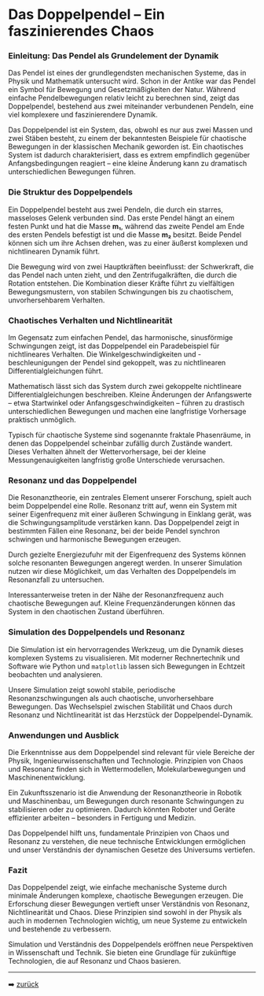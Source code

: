 # Das Doppelpendel – Ein faszinierendes Chaos

### Einleitung: Das Pendel als Grundelement der Dynamik

Das Pendel ist eines der grundlegendsten mechanischen Systeme, das in Physik und Mathematik untersucht wird. Schon in der Antike war das Pendel ein Symbol für Bewegung und Gesetzmäßigkeiten der Natur. Während einfache Pendelbewegungen relativ leicht zu berechnen sind, zeigt das Doppelpendel, bestehend aus zwei miteinander verbundenen Pendeln, eine viel komplexere und faszinierendere Dynamik.

Das Doppelpendel ist ein System, das, obwohl es nur aus zwei Massen und zwei Stäben besteht, zu einem der bekanntesten Beispiele für chaotische Bewegungen in der klassischen Mechanik geworden ist. Ein chaotisches System ist dadurch charakterisiert, dass es extrem empfindlich gegenüber Anfangsbedingungen reagiert – eine kleine Änderung kann zu dramatisch unterschiedlichen Bewegungen führen.

### Die Struktur des Doppelpendels

Ein Doppelpendel besteht aus zwei Pendeln, die durch ein starres, masseloses Gelenk verbunden sind. Das erste Pendel hängt an einem festen Punkt und hat die Masse **m₁**, während das zweite Pendel am Ende des ersten Pendels befestigt ist und die Masse **m₂** besitzt. Beide Pendel können sich um ihre Achsen drehen, was zu einer äußerst komplexen und nichtlinearen Dynamik führt.

Die Bewegung wird von zwei Hauptkräften beeinflusst: der Schwerkraft, die das Pendel nach unten zieht, und den Zentrifugalkräften, die durch die Rotation entstehen. Die Kombination dieser Kräfte führt zu vielfältigen Bewegungsmustern, von stabilen Schwingungen bis zu chaotischem, unvorhersehbarem Verhalten.

### Chaotisches Verhalten und Nichtlinearität

Im Gegensatz zum einfachen Pendel, das harmonische, sinusförmige Schwingungen zeigt, ist das Doppelpendel ein Paradebeispiel für nichtlineares Verhalten. Die Winkelgeschwindigkeiten und -beschleunigungen der Pendel sind gekoppelt, was zu nichtlinearen Differentialgleichungen führt.

Mathematisch lässt sich das System durch zwei gekoppelte nichtlineare Differentialgleichungen beschreiben. Kleine Änderungen der Anfangswerte – etwa Startwinkel oder Anfangsgeschwindigkeiten – führen zu drastisch unterschiedlichen Bewegungen und machen eine langfristige Vorhersage praktisch unmöglich.

Typisch für chaotische Systeme sind sogenannte fraktale Phasenräume, in denen das Doppelpendel scheinbar zufällig durch Zustände wandert. Dieses Verhalten ähnelt der Wettervorhersage, bei der kleine Messungenauigkeiten langfristig große Unterschiede verursachen.

### Resonanz und das Doppelpendel

Die Resonanztheorie, ein zentrales Element unserer Forschung, spielt auch beim Doppelpendel eine Rolle. Resonanz tritt auf, wenn ein System mit seiner Eigenfrequenz mit einer äußeren Schwingung in Einklang gerät, was die Schwingungsamplitude verstärken kann. Das Doppelpendel zeigt in bestimmten Fällen eine Resonanz, bei der beide Pendel synchron schwingen und harmonische Bewegungen erzeugen.

Durch gezielte Energiezufuhr mit der Eigenfrequenz des Systems können solche resonanten Bewegungen angeregt werden. In unserer Simulation nutzen wir diese Möglichkeit, um das Verhalten des Doppelpendels im Resonanzfall zu untersuchen.

Interessanterweise treten in der Nähe der Resonanzfrequenz auch chaotische Bewegungen auf. Kleine Frequenzänderungen können das System in den chaotischen Zustand überführen.

### Simulation des Doppelpendels und Resonanz

Die Simulation ist ein hervorragendes Werkzeug, um die Dynamik dieses komplexen Systems zu visualisieren. Mit moderner Rechnertechnik und Software wie Python und `matplotlib` lassen sich Bewegungen in Echtzeit beobachten und analysieren.

Unsere Simulation zeigt sowohl stabile, periodische Resonanzschwingungen als auch chaotische, unvorhersehbare Bewegungen. Das Wechselspiel zwischen Stabilität und Chaos durch Resonanz und Nichtlinearität ist das Herzstück der Doppelpendel-Dynamik.

### Anwendungen und Ausblick

Die Erkenntnisse aus dem Doppelpendel sind relevant für viele Bereiche der Physik, Ingenieurwissenschaften und Technologie. Prinzipien von Chaos und Resonanz finden sich in Wettermodellen, Molekularbewegungen und Maschinenentwicklung.

Ein Zukunftsszenario ist die Anwendung der Resonanztheorie in Robotik und Maschinenbau, um Bewegungen durch resonante Schwingungen zu stabilisieren oder zu optimieren. Dadurch könnten Roboter und Geräte effizienter arbeiten – besonders in Fertigung und Medizin.

Das Doppelpendel hilft uns, fundamentale Prinzipien von Chaos und Resonanz zu verstehen, die neue technische Entwicklungen ermöglichen und unser Verständnis der dynamischen Gesetze des Universums vertiefen.

### Fazit

Das Doppelpendel zeigt, wie einfache mechanische Systeme durch minimale Änderungen komplexe, chaotische Bewegungen erzeugen. Die Erforschung dieser Bewegungen vertieft unser Verständnis von Resonanz, Nichtlinearität und Chaos. Diese Prinzipien sind sowohl in der Physik als auch in modernen Technologien wichtig, um neue Systeme zu entwickeln und bestehende zu verbessern.

Simulation und Verständnis des Doppelpendels eröffnen neue Perspektiven in Wissenschaft und Technik. Sie bieten eine Grundlage für zukünftige Technologien, die auf Resonanz und Chaos basieren.

---
 
➡️ [zurück](../../../README.md)